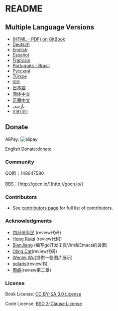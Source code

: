 # README

## Multiple Language Versions

* [\(HTML - PDF\) on GitBook](https://legacy.gitbook.com/book/astaxie/build-web-application-with-golang)
* [Deutsch]()
* [English]()
* [Español]()
* [Français]()
* [Português - Brasil]()
* [Русский]()
* [Türkçe]()
* [বাংলা]()
* [日本語]()
* [简体中文](zh/preface.md)
* [正體中文]()
* [پارسی]()
* [ภาษาไทย]()

## Donate

AliPay: ![alipay](.gitbook/assets/alipay.png)

English Donate:[donate](http://beego.me/donate)

### Community

QQ群：148647580

BBS：[http://gocn.io/](http://gocn.io/)

### Contributors

* See [contributors page](https://github.com/astaxie/build-web-application-with-golang/graphs/contributors) for full list of contributors.

### Acknowledgments

* [四月份平民](https://plus.google.com/110445767383269817959) \(review代码\)
* [Hong Ruiqi](https://github.com/hongruiqi) \(review代码\)
* [BianJiang](https://github.com/border) \(编写go开发工具Vim和Emacs的设置\)
* [Oling Cat](https://github.com/OlingCat)\(review代码\)
* [Wenlei Wu](mailto:spadesacn@gmail.com)\(提供一些图片展示\)
* [polaris](https://github.com/polaris1119)\(review书\)
* [雨痕](https://github.com/qyuhen)\(review第二章\)

### License

Book License: [CC BY-SA 3.0 License](http://creativecommons.org/licenses/by-sa/3.0/)

Code License: [BSD 3-Clause License](https://github.com/astaxie/build-web-application-with-golang/blob/master/LICENSE.md>)

